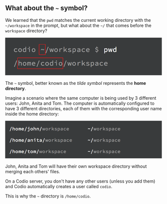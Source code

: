 ## What about the `~` symbol?

We learned that the `pwd` matches the current working directory with the `~/workspace` in the prompt, but what about the `~/` that comes before the `workspace` directory?

![home directory](.guides/img/pwd-command-home.png)

The `~` symbol, better known as the _tilde symbol_ represents the __home directory__.

Imagine a scenario where the same computer is being used by 3 different users: John, Anita and Tom. The computer is automatically configured to have 3 different directories, each of them with the corresponding user name inside the home directory:

![home-directory](.guides/img/home-directory.png)

John, Anita and Tom will have their own workspace directory without merging each others' files.

On a Codio server, you don't have any other users (unless you add them) and Codio automatically creates a user called `codio`. 

This is why the `~` directory is `/home/codio`.